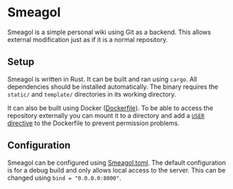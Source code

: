 # Smeagol

Smeagol is a simple personal wiki using Git as a backend. This allows external modification just as
if it is a normal repository.

## Setup

Smeagol is written in Rust. It can be built and ran using `cargo`. All dependencies should be
installed automatically. The binary requires the `static/` and `template/` directories in its
working directory.

It can also be built using Docker ([Dockerfile](Dockerfile)). To be able to access the repository
externally you can mount it to a directory and add a [`USER`
directive](https://docs.docker.com/engine/reference/builder/#user) to the Dockerfile to prevent
permission problems.

## Configuration

Smeagol can be configured using [Smeagol.toml](Smeagol.toml). The default configuration is for a
debug build and only allows local access to the server. This can be changed using `bind =
"0.0.0.0:8000"`.


